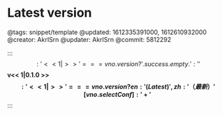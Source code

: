 # Latest version

@tags: snippet/template
@updated: 1612335391000, 1612610932000
@creator: AkrISrn
@updater: AkrISrn
@commit: 5812292

:::$$: '<< 1| >>' === vno.version ? ' .success.empty .' : '' $$
**v<< 1|0.1.0 >>$$: '<< 1| >>' === vno.version ? {en: ' (Latest)', zh: '（最新）'}[vno.selectConf] : ' +' $$**
:::
